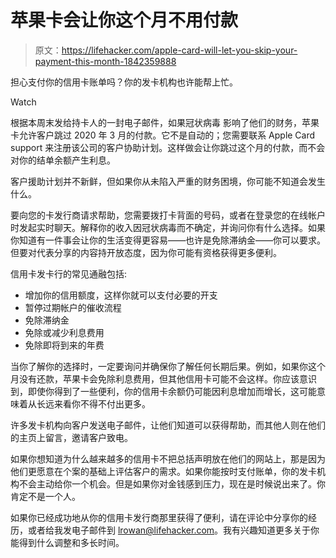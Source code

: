 # 苹果卡会让你这个月不用付款

> 原文：<https://lifehacker.com/apple-card-will-let-you-skip-your-payment-this-month-1842359888>

担心支付你的信用卡账单吗？你的发卡机构也许能帮上忙。

Watch

根据本周末发给持卡人的一封电子邮件，如果冠状病毒 影响了他们的财务，苹果卡允许客户跳过 2020 年 3 月的付款。它不是自动的；您需要联系 Apple Card support 来注册该公司的客户协助计划。这样做会让你跳过这个月的付款，而不会对你的结单余额产生利息。

客户援助计划并不新鲜，但如果你从未陷入严重的财务困境，你可能不知道会发生什么。

要向您的卡发行商请求帮助，您需要拨打卡背面的号码，或者在登录您的在线帐户时发起实时聊天。解释你的收入因冠状病毒而不确定，并询问你有什么选择。如果你知道有一件事会让你的生活变得更容易——也许是免除滞纳金——你可以要求。但要对代表分享的内容持开放态度，因为你可能有资格获得更多便利。

信用卡发卡行的常见通融包括:

*   增加你的信用额度，这样你就可以支付必要的开支
*   暂停过期帐户的催收流程
*   免除滞纳金
*   免除或减少利息费用
*   免除即将到来的年费

当你了解你的选择时，一定要询问并确保你了解任何长期后果。例如，如果你这个月没有还款，苹果卡会免除利息费用，但其他信用卡可能不会这样。你应该意识到，即使你得到了一些便利，你的信用卡余额仍可能因利息增加而增长，这可能意味着从长远来看你不得不付出更多。

许多发卡机构向客户发送电子邮件，让他们知道可以获得帮助，而其他人则在他们的主页上留言，邀请客户致电。

如果你想知道为什么越来越多的信用卡不把总括声明放在他们的网站上，那是因为他们更愿意在个案的基础上评估客户的需求。如果你能按时支付账单，你的发卡机构不会主动给你一个机会。但是如果你对金钱感到压力，现在是时候说出来了。你肯定不是一个人。

如果你已经成功地从你的信用卡发行商那里获得了便利，请在评论中分享你的经历，或者给我发电子邮件到 lrowan@lifehacker.com。我有兴趣知道更多关于你能得到什么调整和多长时间。